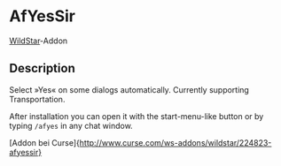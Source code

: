 # AfYesSir

[WildStar](http://www.wildstar-online.com)-Addon

## Description

Select »Yes« on some dialogs automatically. Currently supporting Transportation.

After installation you can open it with the start-menu-like button or by typing `/afyes` in any chat window.

[Addon bei Curse]{http://www.curse.com/ws-addons/wildstar/224823-afyessir}